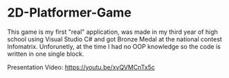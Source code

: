 # 2D-Platformer-Game

This game is my first "real" application, was made in my third year of high school using Visual Studio C# and got Bronze Medal at the national contest Infomatrix. Unforunetly, at the time I had no OOP knowledge so the code is written in one single block.

Presentation Video:
https://youtu.be/xvQVMCnTx5c
